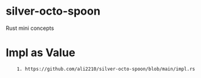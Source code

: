 # silver-octo-spoon
Rust mini concepts



# Impl as Value
        1. https://github.com/ali2210/silver-octo-spoon/blob/main/impl.rs

